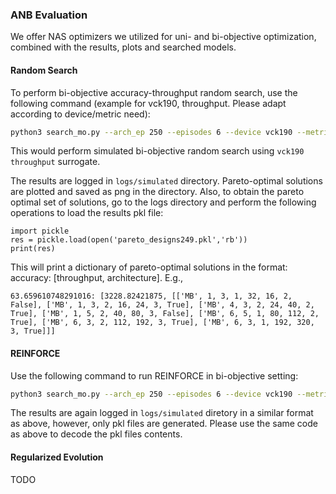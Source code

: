 ### ANB Evaluation
We offer NAS optimizers we utilized for uni- and bi-objective optimization, combined with the results, plots and searched models.

#### Random Search
To perform bi-objective accuracy-throughput random search, use the following command (example for vck190, throughput. Please adapt according to device/metric need):

``` bash
python3 search_mo.py --arch_ep 250 --episodes 6 --device vck190 --metric throughput --algorithm RS --simulated
```

This would perform simulated bi-objective random search using `vck190` `throughput` surrogate.

The results are logged in `logs/simulated` directory. Pareto-optimal solutions are plotted and saved as png in the directory. Also, to obtain the pareto optimal set of solutions, go to the logs directory and perform the following operations to load the results pkl file:

``` python3
import pickle
res = pickle.load(open('pareto_designs249.pkl','rb'))
print(res)
``` 

This will print a dictionary of pareto-optimal solutions in the format: accuracy: [throughput, architecture]. E.g., 

``` python3
63.659610748291016: [3228.82421875, [['MB', 1, 3, 1, 32, 16, 2, False], ['MB', 1, 3, 2, 16, 24, 3, True], ['MB', 4, 3, 2, 24, 40, 2, True], ['MB', 1, 5, 2, 40, 80, 3, False], ['MB', 6, 5, 1, 80, 112, 2, True], ['MB', 6, 3, 2, 112, 192, 3, True], ['MB', 6, 3, 1, 192, 320, 3, True]]]
```


#### REINFORCE
Use the following command to run REINFORCE in bi-objective setting:

``` bash
python3 search_mo.py --arch_ep 250 --episodes 6 --device vck190 --metric throughput --algorithm PG --simulated --target_biobj 3000
```

The results are again logged in `logs/simulated` diretory in a similar format as above, however, only pkl files are generated. Please use the same code as above to decode the pkl files contents.


#### Regularized Evolution
TODO
